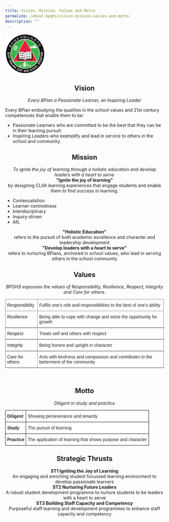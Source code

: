 ```yaml
---
title: Vision, Mission, Values and Motto
permalink: /about-bpghs/vision-mission-values-and-motto
description: ""
---
```

<img src="/images/logo.jpeg" 
     style="width:25%">
<h2><center>Vision</center></h2>
<center><em>Every BPian a Passionate Learner, an Inspiring Leader</em></center>

Every BPian embodying the qualities in the school values and 21st century competencies that enable them to be:
* Passionate Learners who are committed to be the best that they can be in their learning pursuit.
* Inspiring Leaders who exemplify and lead in service to others in the school and community.


<h2><center>Mission</center></h2>
<center><em>To ignite the joy of learning through a holistic education and develop leaders with a heart to serve</em></center>

<center><strong>"Ignite the joy of learning"</strong></center>
<center>by designing CLIIA learning experiences that engage students and enable them to find success in learning.</center>

* Contexualistion
* Learner-centredness
* Interdisciplinary
* Inquiry-driven
* AfL

<center><strong>"Holistic Education"</strong></center>
<center>refers to the pursuit of both academic excellence and character and leadership development</center>

<center><strong>"Develop leaders with a heart to serve"</strong></center>
<center>refers to nurturing BPians, anchored in school values, who lead in serving others in the school community</center>


<h2><center>Values</center></h2>

<center><em>BPGHS espouses the values of Responsibility, Resilience, Respect, Integrity and Care for others.</center></em>


<table style="border-collapse:collapse;border-spacing:0" class="tg"><thead><tr><th style="border-color:inherit;border-style:solid;border-width:1px;font-family:Arial, sans-serif;font-size:14px;font-weight:normal;overflow:hidden;padding:10px 5px;text-align:left;vertical-align:top;word-break:normal">Responsibility</th><th style="background-color:#ffffff;border-color:inherit;border-style:solid;border-width:1px;font-family:Arial, sans-serif;font-size:14px;font-weight:normal;overflow:hidden;padding:10px 5px;text-align:left;vertical-align:top;word-break:normal"><span style="color:#222">Fulfils one's role and responsibilities to the best of one's ability</span></th></tr></thead><tbody><tr><td style="border-color:inherit;border-style:solid;border-width:1px;font-family:Arial, sans-serif;font-size:14px;overflow:hidden;padding:10px 5px;text-align:left;vertical-align:top;word-break:normal">Resilience</td><td style="background-color:#ffffff;border-color:inherit;border-style:solid;border-width:1px;font-family:Arial, sans-serif;font-size:14px;overflow:hidden;padding:10px 5px;text-align:left;vertical-align:top;word-break:normal"><span style="color:#222">Being able to cope with change and seize the opportunity for growth</span></td></tr><tr><td style="border-color:inherit;border-style:solid;border-width:1px;font-family:Arial, sans-serif;font-size:14px;overflow:hidden;padding:10px 5px;text-align:left;vertical-align:top;word-break:normal">Respect</td><td style="background-color:#ffffff;border-color:inherit;border-style:solid;border-width:1px;font-family:Arial, sans-serif;font-size:14px;overflow:hidden;padding:10px 5px;text-align:left;vertical-align:top;word-break:normal"><span style="color:#222">Treats self and others with respect</span></td></tr><tr><td style="border-color:inherit;border-style:solid;border-width:1px;font-family:Arial, sans-serif;font-size:14px;overflow:hidden;padding:10px 5px;text-align:left;vertical-align:top;word-break:normal">Integrity</td><td style="background-color:#ffffff;border-color:inherit;border-style:solid;border-width:1px;font-family:Arial, sans-serif;font-size:14px;overflow:hidden;padding:10px 5px;text-align:left;vertical-align:top;word-break:normal"><span style="color:#222">Being honest and upright in character</span></td></tr><tr><td style="border-color:inherit;border-style:solid;border-width:1px;font-family:Arial, sans-serif;font-size:14px;overflow:hidden;padding:10px 5px;text-align:left;vertical-align:top;word-break:normal">Care for others</td><td style="background-color:#ffffff;border-color:inherit;border-style:solid;border-width:1px;font-family:Arial, sans-serif;font-size:14px;overflow:hidden;padding:10px 5px;text-align:left;vertical-align:top;word-break:normal"><span style="color:#222">Acts with kindness and compassion and contributes to the betterment of the community</span></td></tr></tbody></table>


<br>


<h2><center>Motto</center></h2>
<center><em>Diligent in study and practice</em></center>

<table style="border-collapse:collapse;border-spacing:0" class="tg"><thead><tr><th style="background-color:#ffffff;border-color:black;border-style:solid;border-width:1px;color:#222;font-family:Arial, sans-serif;font-size:14px;font-weight:bold;overflow:hidden;padding:10px 5px;text-align:left;vertical-align:top;word-break:normal">Diligent</th><th style="background-color:#ffffff;border-color:black;border-style:solid;border-width:1px;color:#222;font-family:Arial, sans-serif;font-size:14px;font-weight:normal;overflow:hidden;padding:10px 5px;text-align:left;vertical-align:middle;word-break:normal"><span style="color:#222">Showing perseverance and tenacity</span></th></tr></thead><tbody><tr><td style="background-color:#ffffff;border-color:black;border-style:solid;border-width:1px;color:#222;font-family:Arial, sans-serif;font-size:14px;font-weight:bold;overflow:hidden;padding:10px 5px;text-align:left;vertical-align:top;word-break:normal">Study</td><td style="background-color:#ffffff;border-color:black;border-style:solid;border-width:1px;color:#222;font-family:Arial, sans-serif;font-size:14px;overflow:hidden;padding:10px 5px;text-align:left;vertical-align:middle;word-break:normal"><span style="color:#222">The pursuit of learning</span></td></tr><tr><td style="background-color:#ffffff;border-color:black;border-style:solid;border-width:1px;color:#222;font-family:Arial, sans-serif;font-size:14px;font-weight:bold;overflow:hidden;padding:10px 5px;text-align:left;vertical-align:top;word-break:normal">Practice</td><td style="background-color:#ffffff;border-color:black;border-style:solid;border-width:1px;color:#222;font-family:Arial, sans-serif;font-size:14px;overflow:hidden;padding:10px 5px;text-align:left;vertical-align:middle;word-break:normal"><span style="color:#222">The application of learning that shows purpose and character</span></td></tr></tbody></table>

<h2><center>Strategic Thrusts</center></h2>

<center><strong>ST1 Igniting the Joy of Learning</strong></center>

<center>An engaging and enriching student focussed learning environment to develop passionate learners</center>

<center><strong>ST2 Nurturing Future Leaders</strong></center>

<center>A robust student development programme to nurture students to be leaders with a heart to serve</center>

<center><strong>ST3 Building Staff Capacity and Competency</strong></center>

<center>Purposeful staff learning and development programmes to enhance staff capacity and competency</center>